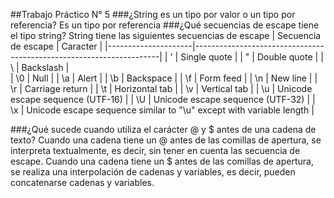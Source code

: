 ##Trabajo Práctico N° 5
###¿String es un tipo por valor o un tipo por referencia?
Es un tipo por referencia
###¿Qué secuencias de escape tiene el tipo string?
String tiene las siguientes secuencias de escape
| Secuencia de escape |                              Caracter                               |
|---------------------|---------------------------------------------------------------------|
|         \'          | Single quote                                                        |
|         \"          | Double quote                                                        |
|         \\          | Backslash                                                           |  
|         \0          | Null                                                                |
|         \a          | Alert                                                               |
|         \b          | Backspace                                                           |
|         \f          | Form feed                                                           |
|         \n          | New line                                                            |
|         \r          | Carriage return                                                     |
|         \t          | Horizontal tab                                                      |
|         \v          | Vertical tab                                                        |
|         \u          | Unicode escape sequence (UTF-16)                                    |
|         \U          | Unicode escape sequence (UTF-32)                                    |
|         \x          | Unicode escape sequence similar to "\u" except with variable length |

###¿Qué sucede cuando utiliza el carácter @ y $ antes de una cadena de texto?
Cuando una cadena tiene un @ antes de las comillas de apertura, se interpreta textualmente, es decir, sin tener en cuenta las secuencia de escape.
Cuando una cadena tiene un $ antes de las comillas de apertura, se realiza una interpolación de cadenas y variables, es decir, pueden concatenarse cadenas y variables.